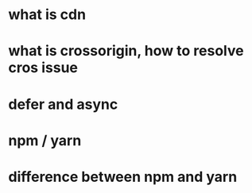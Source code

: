 # what is cdn
# what is crossorigin, how to resolve cros issue
# defer and async
# npm / yarn
# difference between npm and yarn
